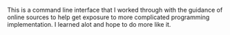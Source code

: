 This is a command line interface that I worked through with the guidance of online sources to help get exposure to more complicated programming implementation. I learned alot and hope to do more like it. 